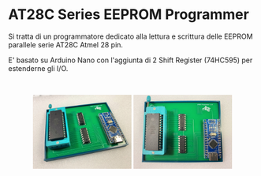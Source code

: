 # AT28C Series EEPROM Programmer

Si tratta di un programmatore dedicato alla lettura e scrittura delle EEPROM parallele serie AT28C Atmel 28 pin.

E' basato su Arduino Nano con l'aggiunta di 2 Shift Register (74HC595) per estenderne gli I/O.

<br/>

<p align="center" width="100%">
	<img src="https://github.com/DrVector-000/AT28C-EEPROM-Programmer/blob/main/Images/Scheda01.JPG" alt="Scheda" width="200"/>
	<img src="https://github.com/DrVector-000/AT28C-EEPROM-Programmer/blob/main/Images/Scheda02.JPG" alt="Scheda" width="200"/>
</p>
<br/>
